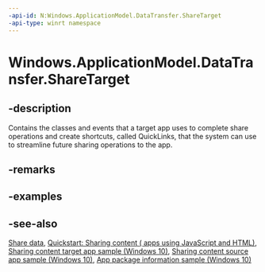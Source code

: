 ```yaml
---
-api-id: N:Windows.ApplicationModel.DataTransfer.ShareTarget
-api-type: winrt namespace
---
```


# Windows.ApplicationModel.DataTransfer.ShareTarget

## -description

Contains the classes and events that a target app uses to complete share operations and create shortcuts, called QuickLinks, that the system can use to streamline future sharing operations to the app.

## -remarks

## -examples

## -see-also

[Share data](https://docs.microsoft.com/windows/uwp/app-to-app/share-data), [Quickstart: Sharing content ( apps using JavaScript and HTML)](https://docs.microsoft.com/previous-versions/windows/apps/hh465261(v=win.10)), [Sharing content target app sample (Windows 10)](https://go.microsoft.com/fwlink/p/?LinkId=620597), [Sharing content source app sample (Windows 10)](https://go.microsoft.com/fwlink/p/?LinkId=620596), [App package information sample (Windows 10)](https://go.microsoft.com/fwlink/p/?LinkId=620581)
